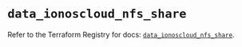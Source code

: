 # `data_ionoscloud_nfs_share`

Refer to the Terraform Registry for docs: [`data_ionoscloud_nfs_share`](https://registry.terraform.io/providers/ionos-cloud/ionoscloud/6.7.1/docs/data-sources/nfs_share).
